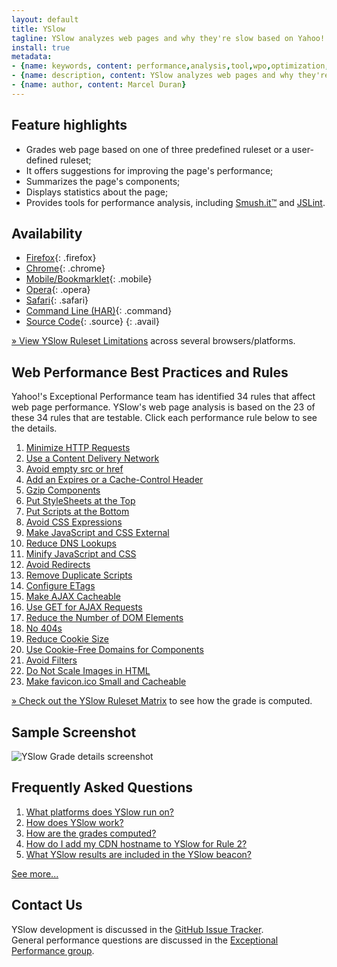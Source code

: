 ```yaml
---
layout: default
title: YSlow
tagline: YSlow analyzes web pages and why they're slow based on Yahoo!'s rules for high performance web sites
install: true
metadata:
- {name: keywords, content: performance,analysis,tool,wpo,optimization,speed,fast}
- {name: description, content: YSlow analyzes web pages and why they're slow based on Yahoo!'s rules for high performance web sites}
- {name: author, content: Marcel Duran}
---
```

## Feature highlights

* Grades web page based on one of three predefined ruleset or a user-defined ruleset;
* It offers suggestions for improving the page's performance;
* Summarizes the page's components;
* Displays statistics about the page;
* Provides tools for performance analysis, including [Smush.it™](http://developer.yahoo.com/yslow/smushit/) and [JSLint](http://jslint.com/).

## Availability

* [Firefox](https://addons.mozilla.org/en-US/firefox/addon/5369){: .firefox}
* [Chrome](https://chrome.google.com/webstore/detail/ninejjcohidippngpapiilnmkgllmakh){: .chrome}
* [Mobile/Bookmarklet](mobile){: .mobile}
* [Opera](https://addons.opera.com/addons/extensions/details/yslow/){: .opera}
* [Safari](http://d.yimg.com/jc/safari/yslow.safariextz){: .safari}
* [Command Line (HAR)](https://github.com/marcelduran/yslow/wiki/Command-Line-%28HAR%29){: .command}
* [Source Code](https://github.com/marcelduran/yslow){: .source}
{: .avail}

[» View YSlow Ruleset Limitations](https://github.com/marcelduran/yslow/wiki/Ruleset-Limitations) across several browsers/platforms.

## Web Performance Best Practices and Rules

Yahoo!'s Exceptional Performance team has identified 34 rules that affect web page performance. YSlow's web page analysis is based on the 23 of these 34 rules that are testable. Click each performance rule below to see the details.

1. [Minimize HTTP Requests](http://developer.yahoo.com/performance/rules.html#num_http)
1. [Use a Content Delivery Network](http://developer.yahoo.com/performance/rules.html#cdn)
1. [Avoid empty src or href](http://developer.yahoo.com/performance/rules.html#emptysrc)
1. [Add an Expires or a Cache-Control Header](http://developer.yahoo.com/performance/rules.html#expires)
1. [Gzip Components](http://developer.yahoo.com/performance/rules.html#gzip)
1. [Put StyleSheets at the Top](http://developer.yahoo.com/performance/rules.html#css_top)
1. [Put Scripts at the Bottom](http://developer.yahoo.com/performance/rules.html#js_bottom)
1. [Avoid CSS Expressions](http://developer.yahoo.com/performance/rules.html#css_expressions)
1. [Make JavaScript and CSS External](http://developer.yahoo.com/performance/rules.html#external)
1. [Reduce DNS Lookups](http://developer.yahoo.com/performance/rules.html#dns_lookups)
1. [Minify JavaScript and CSS](http://developer.yahoo.com/performance/rules.html#minify)
1. [Avoid Redirects](http://developer.yahoo.com/performance/rules.html#redirects)
1. [Remove Duplicate Scripts](http://developer.yahoo.com/performance/rules.html#js_dupes)
1. [Configure ETags](http://developer.yahoo.com/performance/rules.html#etags)
1. [Make AJAX Cacheable](http://developer.yahoo.com/performance/rules.html#cacheajax)
1. [Use GET for AJAX Requests](http://developer.yahoo.com/performance/rules.html#ajax_get)
1. [Reduce the Number of DOM Elements](http://developer.yahoo.com/performance/rules.html#min_dom)
1. [No 404s](http://developer.yahoo.com/performance/rules.html#no404)
1. [Reduce Cookie Size](http://developer.yahoo.com/performance/rules.html#cookie_size)
1. [Use Cookie-Free Domains for Components](http://developer.yahoo.com/performance/rules.html#cookie_free)
1. [Avoid Filters](http://developer.yahoo.com/performance/rules.html#no_filters)
1. [Do Not Scale Images in HTML](http://developer.yahoo.com/performance/rules.html#no_scale)
1. [Make favicon.ico Small and Cacheable](http://developer.yahoo.com/performance/rules.html#favicon)

[» Check out the YSlow Ruleset Matrix](https://github.com/marcelduran/yslow/wiki/Ruleset-Matrix) to see how the grade is computed.

## Sample Screenshot
![YSlow Grade details screenshot](http://d.yimg.com/jc/ydn/yslow-ss.png)

## Frequently Asked Questions
1. [What platforms does YSlow run on?](https://github.com/marcelduran/yslow/wiki/FAQ#wiki-faq_platforms)
1. [How does YSlow work?](https://github.com/marcelduran/yslow/wiki/FAQ#wiki-faq_work)
1. [How are the grades computed?](https://github.com/marcelduran/yslow/wiki/FAQ#wiki-faq_grading)
1. [How do I add my CDN hostname to YSlow for Rule 2?](https://github.com/marcelduran/yslow/wiki/FAQ#wiki-faq_cdn)
1. [What YSlow results are included in the YSlow beacon?](https://github.com/marcelduran/yslow/wiki/FAQ#wiki-faq_beaconformat)

[See more...](https://github.com/marcelduran/yslow/wiki/FAQ)

## Contact Us
YSlow development is discussed in the [GitHub Issue Tracker](../issues).  
General performance questions are discussed in the [Exceptional Performance group](http://tech.groups.yahoo.com/group/exceptional-performance/).

